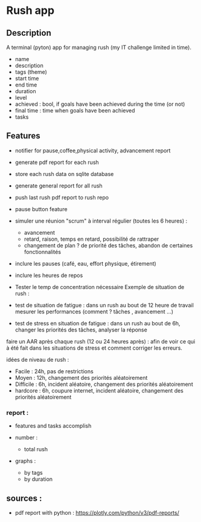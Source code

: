 # Rush app

## Description

A terminal (pyton) app for managing rush (my IT challenge limited in time).

- name
- description
- tags (theme)
- start time
- end time
- duration
- level
- achieved : bool, if goals have been achieved during the time (or not)
- final time : time when goals have been achieved
- tasks

## Features 

- notifier for pause,coffee,physical activity, advancement report
- generate pdf report for each rush
- store each rush data on sqlite database
- generate general report for all rush
- push last rush pdf report to rush repo
- pause button feature
- simuler une réunion "scrum" à interval régulier (toutes les 6 heures) :
    - avancement 
    - retard, raison, temps en retard, possibilité de rattraper
    - changement de plan ? de priorité des tâches, abandon de certaines fonctionnalités
- inclure les pauses (café, eau, effort physique, étirement)
- inclure les heures de repos

- Tester le temp de concentration nécessaire 
Exemple de situation de rush : 
- test de situation de fatigue : dans un rush au bout de 12 heure de travail mesurer les performances (comment ? tâches , avancement ...)
- test de stress en situation de fatigue : dans un rush au bout de 6h, changer les priorités des tâches, analyser la réponse

faire un AAR après chaque rush (12 ou 24 heures après) : afin de voir ce qui à été fait dans les situations de stress et comment corriger les erreurs.

idées de niveau de rush : 
- Facile : 24h, pas de restrictions
- Moyen : 12h, changement des priorités aléatoirement
- Difficile : 6h, incident aléatoire, changement des priorités aléatoirement
- hardcore : 6h, coupure internet, incident aléatoire, changement des priorités aléatoirement

### report : 

- features and tasks accomplish 

- number : 
    - total rush

- graphs : 
    - by tags
    - by duration



## sources : 

- pdf report with python : https://plotly.com/python/v3/pdf-reports/